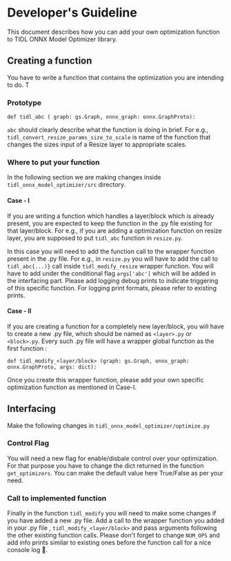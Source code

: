 # Developer's Guideline

This document describes how you can add your own optimization function to TIDL ONNX Model Optimizer library.


## Creating a function
You have to write a function that contains the optimization you are intending to do. T

### Prototype

`def tidl_abc ( graph: gs.Graph, onnx_graph: onnx.GraphProto):`

`abc` should clearly describe what the function is doing in brief. For e.g., `tidl_convert_resize_params_size_to_scale` is name of the function that changes the sizes input of a Resize layer to appropriate scales.

### Where to put your function
In the following section we are making changes inside `tidl_onnx_model_optimizer/src` directory.

#### Case - I
If you are writing a function which handles a layer/block which is already present, you are expected to keep the function in the .py file existing for that layer/block. For e.g., if you are adding a optimization function on resize layer, you are supposed to put `tidl_abc` function in `resize.py`.

In this case you will need to add the function call to the wrapper function present in the .py file. For e.g., in `resize.py` you will have to add the call to `tidl_abc{...)}` call inside `tidl_modify_resize` wrapper function. You will have to add under the conditional flag `args['abc']` which will be added in the interfacing part. Please add logging debug prints to indicate triggering of this specific function. For logging print formats, please refer to existing prints.

#### Case - II
If you are creating a function for a completely new layer/block, you will have to create a new .py file, which should be named as `<layer>.py` or `<block>.py`. Every such .py file will have a wrapper global function as the first function :

`def tidl_modify_<layer/block> (graph: gs.Graph, onnx_graph: onnx.GraphProto, args: dict):`

Once you create this wrapper function, please add your own specific optimization function as mentioned in Case-I.


## Interfacing
Make the following changes in `tidl_onnx_model_optimizer/optimize.py`

### Control Flag
You will need a new flag for enable/disbale control over your optimization. For that purpose you have to change the dict returned in the function `get_optimizers`. You can make the default value here True/False as per your need.

### Call to implemented function
Finally in the function `tidl_modify` you will need to make some changes if you have added a new .py file.
Add a call to the wrapper function you added in your .py file , `tidl_modify_<layer/block>` and pass arguments following the other existing function calls. Please don't forget to change `NUM_OPS` and add info prints similar to existing ones before the function call for a nice console log 🙂.